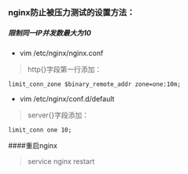 ### nginx防止被压力测试的设置方法：  
##### 限制同一IP并发数最大为10  
* vim /etc/nginx/nginx.conf  
>http{}字段第一行添加：
```
limit_conn_zone $binary_remote_addr zone=one:10m;  
```
* vim /etc/nginx/conf.d/default  
>server{}字段添加：  
```
limit_conn one 10;  
```
####重启nginx
>service nginx restart  
